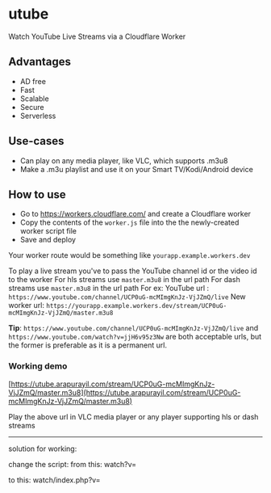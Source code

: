 # utube

Watch YouTube Live Streams via a Cloudflare Worker

## Advantages

 - AD free
 - Fast
 - Scalable 
 - Secure
 - Serverless 

## Use-cases

- Can play on any media player, like VLC, which supports .m3u8
- Make a .m3u playlist and use it on your Smart TV/Kodi/Android device 

## How to use
- Go to https://workers.cloudflare.com/ and create a Cloudflare worker
- Copy the contents of the `worker.js` file into the the newly-created worker script file
- Save and deploy

Your worker route would be something like `yourapp.example.workers.dev`

To play a live stream you've to pass the YouTube channel id or the video id to the worker
For hls streams use `master.m3u8` in the url path
For dash streams use `master.m3u8` in the url path
For ex:
YouTube url : `https://www.youtube.com/channel/UCP0uG-mcMImgKnJz-VjJZmQ/live`
New worker url: `https://yourapp.example.workers.dev/stream/UCP0uG-mcMImgKnJz-VjJZmQ/master.m3u8`

**Tip**: `https://www.youtube.com/channel/UCP0uG-mcMImgKnJz-VjJZmQ/live` and `https://www.youtube.com/watch?v=jjH6v95z3Nw` are both acceptable urls, but the former is preferable as it is a permanent url.

### Working demo
[https://utube.arapurayil.com/stream/UCP0uG-mcMImgKnJz-VjJZmQ/master.m3u8](https://utube.arapurayil.com/stream/UCP0uG-mcMImgKnJz-VjJZmQ/master.m3u8)

Play the above url in VLC media player or any player supporting hls or dash streams


----------------------------------------------


solution for working:

change the script:
from this:
watch?v=

to this:
watch/index.php?v=
